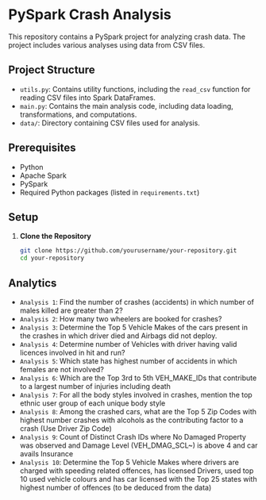 # PySpark Crash Analysis

This repository contains a PySpark project for analyzing crash data. The project includes various analyses using data from CSV files. 

## Project Structure

- `utils.py`: Contains utility functions, including the `read_csv` function for reading CSV files into Spark DataFrames.
- `main.py`: Contains the main analysis code, including data loading, transformations, and computations.
- `data/`: Directory containing CSV files used for analysis.

## Prerequisites

- Python 
- Apache Spark
- PySpark
- Required Python packages (listed in `requirements.txt`)

## Setup

1. **Clone the Repository**

   ```bash
   git clone https://github.com/yourusername/your-repository.git
   cd your-repository

## Analytics

- `Analysis 1`: Find the number of crashes (accidents) in which number of males killed are greater than 2?
- `Analysis 2`: How many two wheelers are booked for crashes? 
- `Analysis 3`: Determine the Top 5 Vehicle Makes of the cars present in the crashes in which driver died and Airbags did not deploy.
- `Analysis 4`: Determine number of Vehicles with driver having valid licences involved in hit and run? 
- `Analysis 5`: Which state has highest number of accidents in which females are not involved? 
- `Analysis 6`: Which are the Top 3rd to 5th VEH_MAKE_IDs that contribute to a largest number of injuries including death
- `Analysis 7`: For all the body styles involved in crashes, mention the top ethnic user group of each unique body style  
- `Analysis 8`: Among the crashed cars, what are the Top 5 Zip Codes with highest number crashes with alcohols as the contributing factor to a crash (Use Driver Zip Code)
- `Analysis 9`: Count of Distinct Crash IDs where No Damaged Property was observed and Damage Level (VEH_DMAG_SCL~) is above 4 and car avails Insurance
- `Analysis 10`: Determine the Top 5 Vehicle Makes where drivers are charged with speeding related offences, has licensed Drivers, used top 10 used vehicle colours and has car licensed with the Top 25 states with highest number of offences (to be deduced from the data)
